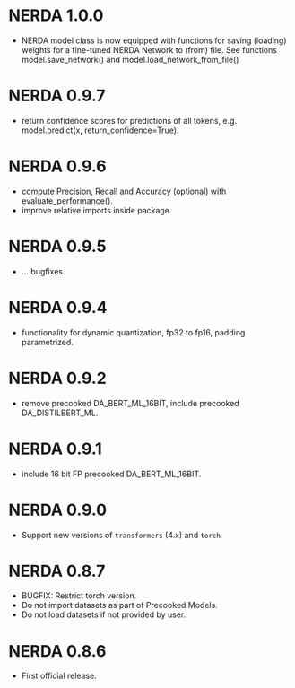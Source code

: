# NERDA 1.0.0

* NERDA model class is now equipped with functions for saving (loading) weights for a fine-tuned NERDA Network to (from) file. See functions model.save_network() and model.load_network_from_file()

# NERDA 0.9.7

* return confidence scores for predictions of all tokens, e.g. model.predict(x, return_confidence=True).

# NERDA 0.9.6

* compute Precision, Recall and Accuracy (optional) with evaluate_performance().
* improve relative imports inside package.

# NERDA 0.9.5

* ... bugfixes.

# NERDA 0.9.4

* functionality for dynamic quantization, fp32 to fp16, padding parametrized.

# NERDA 0.9.2

* remove precooked DA_BERT_ML_16BIT, include precooked DA_DISTILBERT_ML.

# NERDA 0.9.1

* include 16 bit FP precooked DA_BERT_ML_16BIT.

# NERDA 0.9.0

* Support new versions of `transformers` (4.x) and `torch` 

# NERDA 0.8.7

* BUGFIX: Restrict torch version.
* Do not import datasets as part of Precooked Models.
* Do not load datasets if not provided by user.

# NERDA 0.8.6

* First official release.
